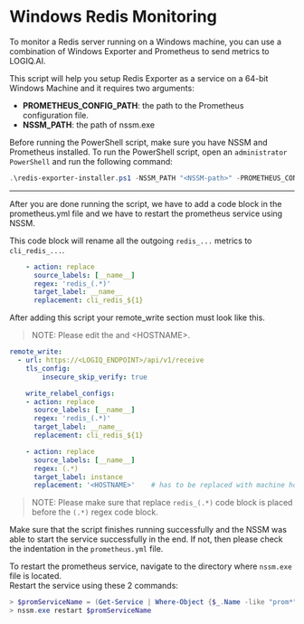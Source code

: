 # Windows Redis Monitoring

To monitor a Redis server running on a Windows machine, you can use a combination of Windows Exporter and Prometheus to send metrics to LOGIQ.AI.

This script will help you setup Redis Exporter as a service on a 64-bit Windows Machine and it requires two arguments:

- **PROMETHEUS_CONFIG_PATH**: the path to the Prometheus configuration file.
- **NSSM_PATH**: the path of nssm.exe

Before running the PowerShell script, make sure you have NSSM and Prometheus installed.
To run the PowerShell script, open an `administrator PowerShell` and run the following command:

```powershell
.\redis-exporter-installer.ps1 -NSSM_PATH "<NSSM-path>" -PROMETHEUS_CONFIG_PATH "<Prometheus-configuration-path>"
```

---

After you are done running the script, we have to add a code block in the prometheus.yml file and we have to restart the prometheus service using NSSM.

This code block will rename all the outgoing `redis_...` metrics to `cli_redis_...`.

```yaml
    - action: replace
      source_labels: [__name__]
      regex: 'redis_(.*)'
      target_label: __name__
      replacement: cli_redis_${1}
```

After adding this script your remote_write section must look like this.

> NOTE: Please edit the <LOGIQ-ENDPOINT> and \<HOSTNAME>.

```yaml
remote_write:
  - url: https://<LOGIQ_ENDPOINT>/api/v1/receive
    tls_config:
        insecure_skip_verify: true

    write_relabel_configs:
    - action: replace
      source_labels: [__name__]
      regex: 'redis_(.*)'
      target_label: __name__
      replacement: cli_redis_${1}

    - action: replace
      source_labels: [__name__]
      regex: (.*)
      target_label: instance
      replacement: '<HOSTNAME>'    # has to be replaced with machine hostname
```

> NOTE: Please make sure that replace `redis_(.*)` code block is placed before the `(.*)` regex code block.

Make sure that the script finishes running successfully and the NSSM was able to start the service successfully in the end.
If not, then please check the indentation in the `prometheus.yml` file.

To restart the prometheus service, navigate to the directory where `nssm.exe` file is located.    
Restart the service using these 2 commands: 
```powershell
> $promServiceName = (Get-Service | Where-Object {$_.Name -like "prom*"}).Name
> nssm.exe restart $promServiceName
```